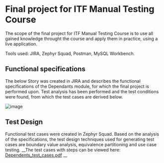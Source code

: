 # Final project for ITF Manual Testing Course

The scope of the final project for ITF Manual Testing Course is to use all gained knowledge throught the course and apply them in practice, using a live application. 

Tools used: JIRA, Zephyr Squad, Postman, MySQL Workbench. 

## Functional specifications

The below Story was created in JIRA and describes the functional specifications of the Dependants module, for which the final project is performed upon. 
Test analysis has been performed and the test conditions were found, from which the test cases are derived below. 

![image](https://user-images.githubusercontent.com/99291143/163687093-6f1780d1-2808-4038-9ae2-65c22540a55c.png)


## Test Design

Functional test cases were created in Zephyr Squad. Based on the analysis of the specifications, the test design techniques used for generating test cases 
are boundary value analysis, equivalence partitioning and use case testing.
__The test cases with steps can be viewed here: [Dependents_test_cases.pdf](https://github.com/julai215/itf_final_project_example_and_portofolio/blob/main/Files/Final%20Project/Dependents_test_cases.pdf)  __ 
